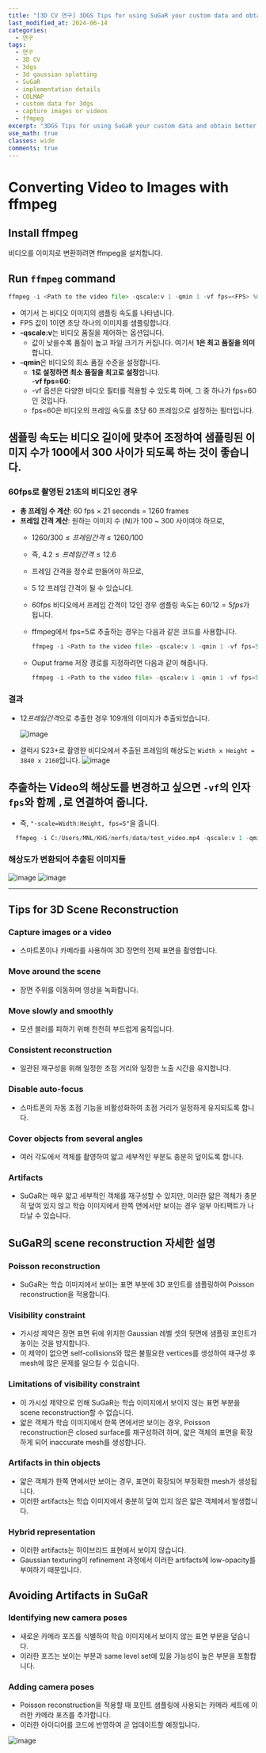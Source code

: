 ```yaml
---
title: "[3D CV 연구] 3DGS Tips for using SuGaR your custom data and obtain better reconstructions"
last_modified_at: 2024-06-14
categories:
  - 연구
tags:
  - 연구
  - 3D CV
  - 3dgs
  - 3d gaussian splatting
  - SuGaR
  - implementation details
  - COLMAP
  - custom data for 3dgs
  - capture images or videos
  - ffmpeg
excerpt: "3DGS Tips for using SuGaR your custom data and obtain better reconstructions"
use_math: true
classes: wide
comments: true
---
```


# Converting Video to Images with ffmpeg

##  Install ffmpeg
비디오를 이미지로 변환하려면 ffmpeg을 설치합니다.

## Run `ffmpeg` command
```python
ffmpeg -i <Path to the video file> -qscale:v 1 -qmin 1 -vf fps=<FPS> %04d.jpg
```
- 여기서 <FPS>는 비디오 이미지의 샘플링 속도를 나타냅니다.
- FPS 값이 1이면 초당 하나의 이미지를 샘플링합니다.
- **-qscale:v**는 비디오 품질을 제어하는 옵션입니다.
  - 값이 낮을수록 품질이 높고 파일 크기가 커집니다. 여기서 **1은 최고 품질을 의미**합니다.
- **-qmin**은 비디오의 최소 품질 수준을 설정합니다.
  - **1로 설정하면 최소 품질을 최고로 설정**합니다.  
-**vf fps=60**:
  - -vf 옵션은 다양한 비디오 필터를 적용할 수 있도록 하며, 그 중 하나가 fps=60인 것입니다.
  - fps=60은 비디오의 프레임 속도를 초당 60 프레임으로 설정하는 필터입니다.
 
## 샘플링 속도는 비디오 길이에 맞추어 조정하여 샘플링된 이미지 수가 100에서 300 사이가 되도록 하는 것이 좋습니다.

### 60fps로 촬영된 21초의 비디오인 경우
- **총 프레임 수 계산**: 60 fps × 21 seconds = 1260 frames
- **프레임 간격 계산**: 원하는 이미지 수 \(N\)가 100 ~ 300 사이여야 하므로,
  - $1260 / 300 ≤ 프레임 간격 ≤ 1260 / 100$
  - 즉, $4.2 ≤ 프레임 간격 ≤ 12.6$
  - 프레임 간격을 정수로 만들어야 하므로,
  - $5 ~ 12$ 프레임 간격이 될 수 있습니다.
  - 60fps 비디오에서 프레임 간격이 12인 경우 샘플링 속도는 $60/12=5fps$가 됩니다.
  - ffmpeg에서 fps=5로 추출하는 경우는 다음과 같은 코드를 사용합니다.
    
    ```python
    ffmpeg -i <Path to the video file> -qscale:v 1 -qmin 1 -vf fps=5 %04d.jpg
    ```

  - Ouput frame 저장 경로를 지정하려면 다음과 같이 해줍니다.

    ```python
    ffmpeg -i <Path to the video file> -qscale:v 1 -qmin 1 -vf fps=5 <Path to the Output frame folder / %04d.jpg>
    ```

### 결과
- $12 프레임 간격$으로 추출한 경우 109개의 이미지가 추출되었습니다.

  ![image](https://github.com/sandokim/sandokim.github.io/assets/74639652/068c765c-c18d-4217-be1b-a7a9d07935ac)

- 갤럭시 S23+로 촬영한 비디오에서 추출된 프레임의 해상도는 `Width x Height = 3840 x 2160`입니다.
![image](https://github.com/sandokim/sandokim.github.io/assets/74639652/fb175082-de03-4e99-abb4-6eda5c2f33ec)

## 추출하는 Video의 해상도를 변경하고 싶으면 `-vf`의 인자 `fps`와 함께 `,`로 연결하여 줍니다.
- 즉, `"-scale=Width:Height, fps=5"`을 줍니다.
  
```python
  ffmpeg -i C:/Users/MNL/KHS/nerfs/data/test_video.mp4 -qscale:v 1 -qmin 1 -vf "scale=1280:720, fps=5" C:/Users/MNL/KHS/nerfs/data/frames_5/%04d.jpg
```

### 해상도가 변환되어 추출된 이미지들
![image](https://github.com/sandokim/sandokim.github.io/assets/74639652/549d921a-5fd1-4c4b-9f9a-6c2071abaa19)
![image](https://github.com/sandokim/sandokim.github.io/assets/74639652/5d716d5a-1d43-4969-bcb7-4bf6ac2944e2)

--------

## Tips for 3D Scene Reconstruction

### Capture images or a video
- 스마트폰이나 카메라를 사용하여 3D 장면의 전체 표면을 촬영합니다.

### Move around the scene
- 장면 주위를 이동하며 영상을 녹화합니다.

### Move slowly and smoothly
- 모션 블러를 피하기 위해 천천히 부드럽게 움직입니다.

### Consistent reconstruction
- 일관된 재구성을 위해 일정한 초점 거리와 일정한 노출 시간을 유지합니다.

### Disable auto-focus
- 스마트폰의 자동 초점 기능을 비활성화하여 초점 거리가 일정하게 유지되도록 합니다.

### Cover objects from several angles
- 여러 각도에서 객체를 촬영하여 얇고 세부적인 부분도 충분히 덮이도록 합니다.

### Artifacts
- SuGaR는 매우 얇고 세부적인 객체를 재구성할 수 있지만, 이러한 얇은 객체가 충분히 덮여 있지 않고 학습 이미지에서 한쪽 면에서만 보이는 경우 일부 아티팩트가 나타날 수 있습니다.

## SuGaR의 scene reconstruction 자세한 설명

### Poisson reconstruction
- SuGaR는 학습 이미지에서 보이는 표면 부분에 3D 포인트를 샘플링하여 Poisson reconstruction을 적용합니다.

### Visibility constraint
- 가시성 제약은 장면 표면 뒤에 위치한 Gaussian 레벨 셋의 뒷면에 샘플링 포인트가 놓이는 것을 방지합니다.
- 이 제약이 없으면 self-collisions와 많은 불필요한 vertices를 생성하여 재구성 후 mesh에 많은 문제를 일으킬 수 있습니다.

### Limitations of visibility constraint
- 이 가시성 제약으로 인해 SuGaR는 학습 이미지에서 보이지 않는 표면 부분을 scene reconstruction할 수 없습니다.
- 얇은 객체가 학습 이미지에서 한쪽 면에서만 보이는 경우, Poisson reconstruction은 closed surface를 재구성하려 하며, 얇은 객체의 표면을 확장하게 되어 inaccurate mesh를 생성합니다.

### Artifacts in thin objects
- 얇은 객체가 한쪽 면에서만 보이는 경우, 표면이 확장되어 부정확한 mesh가 생성됩니다.
- 이러한 artifacts는 학습 이미지에서 충분히 덮여 있지 않은 얇은 객체에서 발생합니다.

### Hybrid representation
- 이러한 artifacts는 하이브리드 표현에서 보이지 않습니다.
- Gaussian texturing이 refinement 과정에서 이러한 artifacts에 low-opacity를 부여하기 때문입니다.

## Avoiding Artifacts in SuGaR

### Identifying new camera poses
- 새로운 카메라 포즈를 식별하여 학습 이미지에서 보이지 않는 표면 부분을 덮습니다.
- 이러한 포즈는 보이는 부분과 same level set에 있을 가능성이 높은 부분을 포함합니다.

### Adding camera poses
- Poisson reconstruction을 적용할 때 포인트 샘플링에 사용되는 카메라 세트에 이러한 카메라 포즈를 추가합니다.
- 이러한 아이디어를 코드에 반영하여 곧 업데이트할 예정입니다.

![image](https://github.com/sandokim/sandokim.github.io/assets/74639652/16d933ba-53b7-4e1e-a7e7-91b2ea8db85a)



